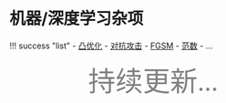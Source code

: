 # 机器/深度学习杂项

!!! success "list"
    - [凸优化](ConvexOpt.md)
    - [对抗攻击](AdversarialAttack/index.md)
        - [FGSM](AdversarialAttack/FGSM.md)
    - [范数](Norm.md)
    - ...

<center><font face="JetBrains Mono" color=grey size=18>持续更新...</font></center>